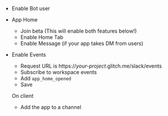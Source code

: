 - Enable Bot user
- App Home
  - Join beta (This will enable both features below!)
  - Enable Home Tab
  - Enable Message (if your app takes DM from users)
- Enable Events
  - Request URL is https://*your-project*.glitch.me/slack/events
  - Subscribe to workspace events
  - Add `app_home_opened`
  - Save
  
  
  On client
  - Add the app to a channel